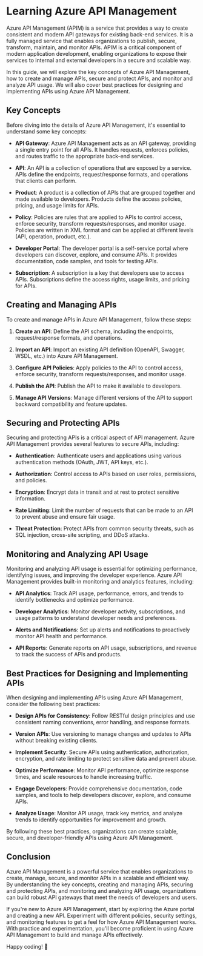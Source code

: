 # Learning Azure API Management

Azure API Management (APIM) is a service that provides a way to create consistent and modern API gateways for existing back-end services. It is a fully managed service that enables organizations to publish, secure, transform, maintain, and monitor APIs. APIM is a critical component of modern application development, enabling organizations to expose their services to internal and external developers in a secure and scalable way.

In this guide, we will explore the key concepts of Azure API Management, how to create and manage APIs, secure and protect APIs, and monitor and analyze API usage. We will also cover best practices for designing and implementing APIs using Azure API Management.

## Key Concepts

Before diving into the details of Azure API Management, it's essential to understand some key concepts:

- **API Gateway**: Azure API Management acts as an API gateway, providing a single entry point for all APIs. It handles requests, enforces policies, and routes traffic to the appropriate back-end services.

- **API**: An API is a collection of operations that are exposed by a service. APIs define the endpoints, request/response formats, and operations that clients can perform.

- **Product**: A product is a collection of APIs that are grouped together and made available to developers. Products define the access policies, pricing, and usage limits for APIs.

- **Policy**: Policies are rules that are applied to APIs to control access, enforce security, transform requests/responses, and monitor usage. Policies are written in XML format and can be applied at different levels (API, operation, product, etc.).

- **Developer Portal**: The developer portal is a self-service portal where developers can discover, explore, and consume APIs. It provides documentation, code samples, and tools for testing APIs.

- **Subscription**: A subscription is a key that developers use to access APIs. Subscriptions define the access rights, usage limits, and pricing for APIs.

## Creating and Managing APIs

To create and manage APIs in Azure API Management, follow these steps:

1. **Create an API**: Define the API schema, including the endpoints, request/response formats, and operations.

2. **Import an API**: Import an existing API definition (OpenAPI, Swagger, WSDL, etc.) into Azure API Management.

3. **Configure API Policies**: Apply policies to the API to control access, enforce security, transform requests/responses, and monitor usage.

4. **Publish the API**: Publish the API to make it available to developers.

5. **Manage API Versions**: Manage different versions of the API to support backward compatibility and feature updates.

## Securing and Protecting APIs

Securing and protecting APIs is a critical aspect of API management. Azure API Management provides several features to secure APIs, including:

- **Authentication**: Authenticate users and applications using various authentication methods (OAuth, JWT, API keys, etc.).

- **Authorization**: Control access to APIs based on user roles, permissions, and policies.

- **Encryption**: Encrypt data in transit and at rest to protect sensitive information.

- **Rate Limiting**: Limit the number of requests that can be made to an API to prevent abuse and ensure fair usage.

- **Threat Protection**: Protect APIs from common security threats, such as SQL injection, cross-site scripting, and DDoS attacks.

## Monitoring and Analyzing API Usage

Monitoring and analyzing API usage is essential for optimizing performance, identifying issues, and improving the developer experience. Azure API Management provides built-in monitoring and analytics features, including:

- **API Analytics**: Track API usage, performance, errors, and trends to identify bottlenecks and optimize performance.

- **Developer Analytics**: Monitor developer activity, subscriptions, and usage patterns to understand developer needs and preferences.

- **Alerts and Notifications**: Set up alerts and notifications to proactively monitor API health and performance.

- **API Reports**: Generate reports on API usage, subscriptions, and revenue to track the success of APIs and products.

## Best Practices for Designing and Implementing APIs

When designing and implementing APIs using Azure API Management, consider the following best practices:

- **Design APIs for Consistency**: Follow RESTful design principles and use consistent naming conventions, error handling, and response formats.

- **Version APIs**: Use versioning to manage changes and updates to APIs without breaking existing clients.

- **Implement Security**: Secure APIs using authentication, authorization, encryption, and rate limiting to protect sensitive data and prevent abuse.

- **Optimize Performance**: Monitor API performance, optimize response times, and scale resources to handle increasing traffic.

- **Engage Developers**: Provide comprehensive documentation, code samples, and tools to help developers discover, explore, and consume APIs.

- **Analyze Usage**: Monitor API usage, track key metrics, and analyze trends to identify opportunities for improvement and growth.

By following these best practices, organizations can create scalable, secure, and developer-friendly APIs using Azure API Management.

## Conclusion

Azure API Management is a powerful service that enables organizations to create, manage, secure, and monitor APIs in a scalable and efficient way. By understanding the key concepts, creating and managing APIs, securing and protecting APIs, and monitoring and analyzing API usage, organizations can build robust API gateways that meet the needs of developers and users.

If you're new to Azure API Management, start by exploring the Azure portal and creating a new API. Experiment with different policies, security settings, and monitoring features to get a feel for how Azure API Management works. With practice and experimentation, you'll become proficient in using Azure API Management to build and manage APIs effectively.

Happy coding! 🚀